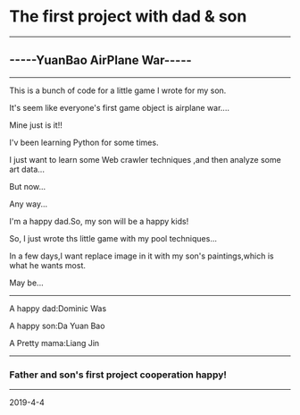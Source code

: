 # **The first project with dad & son** #
---
## -----YuanBao AirPlane War----- ##
---

This is a bunch of code for a little game I wrote for my son.

It's seem like everyone's first game object is airplane war....

Mine just is it!!

I'v been learning Python for some times.

I just want to learn some Web crawler techniques ,and then analyze some art data...

But now...

Any way...

I'm a happy dad.So, my son will be a happy kids!

So, I just wrote ths little game with my pool techniques...

In a few days,I want replace image in it with my son's paintings,which is what he wants most.

May be...

---
A happy dad:Dominic Was

A happy son:Da Yuan Bao

A Pretty mama:Liang Jin

---
### Father and son's first project cooperation happy! ###
---
2019-4-4
